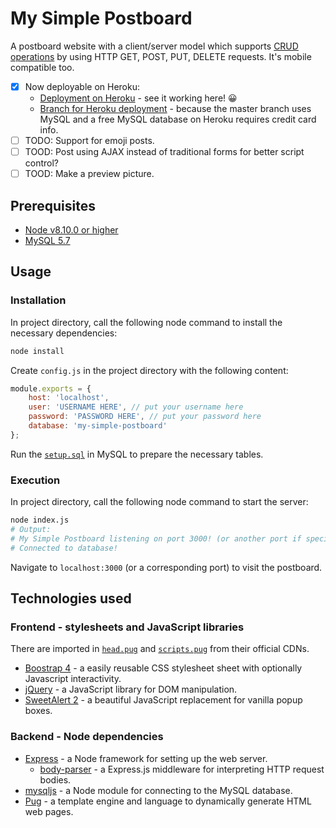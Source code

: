 # My Simple Postboard

A postboard website with a client/server model which supports [CRUD operations](https://en.wikipedia.org/wiki/Create,_read,_update_and_delete) by using HTTP GET, POST, PUT, DELETE requests. It's mobile compatible too.

- [x] Now deployable on Heroku:
  - [Deployment on Heroku](https://my-simple-postboard.herokuapp.com/) - see it working here! 😀
  - [Branch for Heroku deployment](https://github.com/ytjchan/my-simple-postboard/tree/heroku-host) - because the master branch uses MySQL and a free MySQL database on Heroku requires credit card info.
- [ ] TODO: Support for emoji posts.
- [ ] TOOD: Post using AJAX instead of traditional forms for better script control?
- [ ] TOOD: Make a preview picture.

## Prerequisites

- [Node v8.10.0 or higher](https://nodejs.org/)
- [MySQL 5.7](https://www.mysql.com/)

## Usage

### Installation

In project directory, call the following node command to install the necessary dependencies:

```sh
node install
```

Create `config.js` in the project directory with the following content:

```js
module.exports = {
    host: 'localhost',
    user: 'USERNAME HERE', // put your username here
    password: 'PASSWORD HERE', // put your password here
    database: 'my-simple-postboard'
};
```

Run the [`setup.sql`](./setup.sql) in MySQL to prepare the necessary tables.

### Execution

In project directory, call the following node command to start the server:

```sh
node index.js
# Output:
# My Simple Postboard listening on port 3000! (or another port if specified)
# Connected to database!
```

Navigate to `localhost:3000` (or a corresponding port) to visit the postboard.

## Technologies used

### Frontend - stylesheets and JavaScript libraries

There are imported in [`head.pug`](./views/includes/head.pug) and [`scripts.pug`](./views/includes/scripts.pug) from their official CDNs.

- [Boostrap 4](https://getbootstrap.com/) - a easily reusable CSS stylesheet sheet with optionally Javascript interactivity.
- [jQuery](https://jquery.com/) - a JavaScript library for DOM manipulation.
- [SweetAlert 2](https://sweetalert2.github.io/) - a beautiful JavaScript replacement for vanilla popup boxes.

### Backend - Node dependencies

- [Express](http://expressjs.com/) - a Node framework for setting up the web server.
  - [body-parser](https://www.npmjs.com/package/body-parser) - a Express.js middleware for interpreting HTTP request bodies.
- [mysqljs](https://github.com/mysqljs/mysql) - a Node module for connecting to the MySQL database.
- [Pug](https://pugjs.org/) - a template engine and language to dynamically generate HTML web pages.